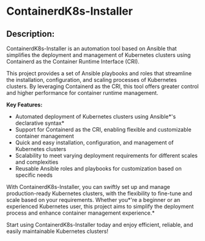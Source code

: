 # ContainerdK8s-Installer



## Description: 

ContainerdK8s-Installer is an automation tool based on Ansible that simplifies the deployment and management of Kubernetes clusters using Containerd as the Container Runtime Interface (CRI). 

This project provides a set of Ansible playbooks and roles that streamline the installation, configuration, and scaling processes of Kubernetes clusters. By leveraging Containerd as the CRI, this tool offers greater control and higher performance for container runtime management. 

**Key Features:** 

- Automated deployment of Kubernetes clusters using Ansible*'s declarative syntax* 
- Support for Containerd as the CRI, enabling flexible and customizable container management 
- Quick and easy installation, configuration, and management of Kubernetes clusters 
- Scalability to meet varying deployment requirements for different scales and complexities
- Reusable Ansible roles and playbooks for customization based on specific needs 

With ContainerdK8s-Installer, you can swiftly set up and manage production-ready Kubernetes clusters, with the flexibility to fine-tune and scale based on your requirements. Whether you*'re a beginner or an experienced Kubernetes user, this project aims to simplify the deployment process and enhance container management experience.* 

Start using ContainerdK8s-Installer today and enjoy efficient, reliable, and easily maintainable Kubernetes clusters!

